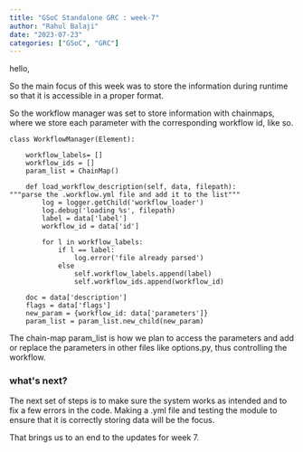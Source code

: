 ```yaml
---
title: "GSoC Standalone GRC : week-7"
author: "Rahul Balaji"
date: "2023-07-23"
categories: ["GSoC", "GRC"]
---
```


hello,

So the main focus of this week was to store the information during runtime so that it is accessible in a proper format.

So the workflow manager was set to store information with chainmaps, where we store each parameter with the corresponding workflow id,
like so.

```
class WorkflowManager(Element):

	workflow_labels= []
	workflow_ids = []
	param_list = ChainMap()
	
	def load_workflow_description(self, data, filepath):
"""parse the .workflow.yml file and add it to the list"""
		log = logger.getChild('workflow_loader')
		log.debug('loading %s', filepath)
		label = data['label']
		workflow_id = data['id']
		
		for l in workflow_labels:
			if l == label:
				log.error('file already parsed')
			else
				self.workflow_labels.append(label)
				self.workflow_ids.append(workflow_id)
				
	doc = data['description']
	flags = data['flags']
	new_param = {workflow_id: data['parameters']}
	param_list = param_list.new_child(new_param)
```

The chain-map param_list is how we plan to access the parameters and add or replace the parameters in other files like options.py, thus
controlling the workflow.

### what's next?

The next set of steps is to make sure the system works as intended and to fix a few errors in the code. Making a .yml file and testing the 
module to ensure that it is correctly storing data will be the focus.

That brings us to an end to the updates for week 7.
